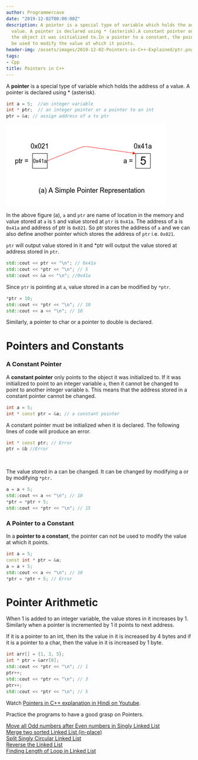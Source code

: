 ```yaml
---
author: Programmercave
date: "2019-12-02T00:00:00Z"
description: A pointer is a special type of variable which holds the address of a
  value. A pointer is declared using * (asterisk).A constant pointer only points to
  the object it was initialized to.In a pointer to a constant, the pointer can not
  be used to modify the value at which it points.
header-img: /assets/images/2019-12-02-Pointers-in-C++-Explained/ptr.png
tags:
- Cpp
title: Pointers in C++
---
```




A **pointer** is a special type of variable which holds the address of a value. A pointer is declared using * (asterisk).

```cpp
int a = 5;  //an integer variable
int * ptr;  // an integer pointer or a pointer to an int
ptr = &a; // assign address of a to ptr
```

![Pointers](/assets/images/2019-12-02-Pointers-in-C++-Explained/ptr.png)

In the above figure (a), `a` and `ptr` are name of location in the memory and value stored at `a` is `5` and value stored at `ptr` is `0x41a`. The address of a is `0x41a` and address of ptr is `0x021`. So ptr stores the address of `a` and we can also define another pointer which stores the address of `ptr` i.e. `0x021`.

`ptr` will output value stored in it and *ptr will output the value stored at address stored in `ptr`.

```cpp
std::cout << ptr << "\n"; // 0x41a
std::cout << *ptr << "\n"; // 5
std::cout << &a << "\n"; //0x41a
```

Since `ptr` is pointing at `a`, value stored in a can be modified by `*ptr`.

```cpp
*ptr = 10;
std::cout << *ptr << "\n"; // 10
std::cout << a << "\n"; // 10
```

Similarly, a pointer to char or a pointer to double is declared.

<h1>Pointers and Constants</h1>

<h3>A Constant Pointer</h3>

A **constant pointer** only points to the object it was initialized to. If it was initialized to point to an integer variable `a`, then it cannot be changed to point to another integer variable `b`. This means that the address stored in a constant pointer cannot be changed.

```cpp
int a = 5;
int * const ptr = &a; // a constant pointer
```

A constant pointer must be initialized when it is declared. The following lines of code will produce an error.

```cpp
int * const ptr; // Error
ptr = &b //Error
```

<br/>

The value stored in a can be changed. It can be changed by modifying a or by modifying `*ptr.`

```cpp
a = a + 5;
std::cout << a << "\n"; // 10
*ptr = *ptr + 5;
std::cout << *ptr << "\n"; // 15
```

<h3>A Pointer to a Constant</h3>

In a **pointer to a constant**, the pointer can not be used to modify the value at which it points.

```cpp
int a = 5;
const int * ptr = &a;
a = a + 5;
std::cout << a << "\n"; // 10
*ptr = *ptr + 5; // Error
```

<h1>Pointer Arithmetic</h1>

When 1 is added to an integer variable, the value stores in it increases by 1. Similarly when a pointer is incremented by 1 it points to next address.

If it is a pointer to an int, then its the value in it is increased by 4 bytes and if it is a pointer to a char, then the value in it is increased by 1 byte.

```cpp
int arr[] = {1, 3, 5};
int * ptr = &arr[0];
std::cout << *ptr << "\n"; // 1
ptr++;
std::cout << *ptr << "\n"; // 3
ptr++;
std::cout << *ptr << "\n"; // 5
```



Watch [Pointers in C++ explanation in Hindi on Youtube](https://youtu.be/pQ82tDhTX5g).

Practice the programs to have a good grasp on Pointers.

[Move all Odd numbers after Even numbers in Singly Linked List](/C-Move-all-Even-numbers-before-Odd-numbers-in-Singly-Linked-List-Using-STL)<br/>
[Merge two sorted Linked List (in-place)](/C-Merge-two-sorted-Linked-List-in-place)<br/>
[Split Singly Circular Linked List](/C-Split-Singly-Circular-Linked-List-program)<br/>
[Reverse the Linked List](/C-Reverse-the-Linked-List-Iterative-Method-program)<br/>
[Finding Length of Loop in Linked List](/C-Linked-List-containing-Loop-Floyd-Cycle-finding-Algorithm-program)<br/>







